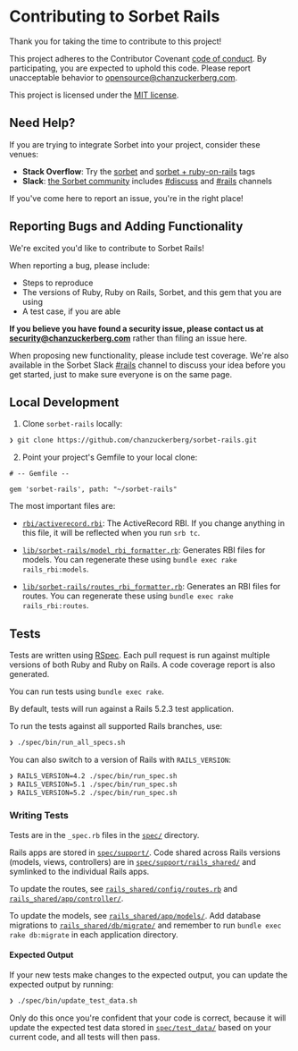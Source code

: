# Contributing to Sorbet Rails

Thank you for taking the time to contribute to this project!

This project adheres to the Contributor Covenant
[code of conduct](https://github.com/chanzuckerberg/.github/tree/master/CODE_OF_CONDUCT.md).
By participating, you are expected to uphold this code. Please report unacceptable behavior
to opensource@chanzuckerberg.com.

This project is licensed under the [MIT license](LICENSE.md).

## Need Help?

If you are trying to integrate Sorbet into your project, consider these venues:

 * **Stack Overflow**: Try the [sorbet](https://stackoverflow.com/questions/tagged/sorbet)
   and [sorbet + ruby-on-rails](https://stackoverflow.com/questions/tagged/sorbet+ruby-on-rails) tags
 * **Slack**: [the Sorbet community](https://sorbet.org/en/community) includes
   [#discuss](https://sorbet-ruby.slack.com/app_redirect?channel=discuss) and
   [#rails](https://sorbet-ruby.slack.com/app_redirect?channel=rails) channels

If you've come here to report an issue, you're in the right place!

## Reporting Bugs and Adding Functionality

We're excited you'd like to contribute to Sorbet Rails!

When reporting a bug, please include:
 * Steps to reproduce
 * The versions of Ruby, Ruby on Rails, Sorbet, and this gem that you are using
 * A test case, if you are able

**If you believe you have found a security issue, please contact us at security@chanzuckerberg.com**
rather than filing an issue here.

When proposing new functionality, please include test coverage. We're also available in
the Sorbet Slack [#rails](https://sorbet-ruby.slack.com/app_redirect?channel=rails) channel
to discuss your idea before you get started, just to make sure everyone is on the same page.

## Local Development

1. Clone `sorbet-rails` locally:

```sh
❯ git clone https://github.com/chanzuckerberg/sorbet-rails.git
```

2. Point your project's Gemfile to your local clone:

```
# -- Gemfile --

gem 'sorbet-rails', path: "~/sorbet-rails"
```

The most important files are:

 * [`rbi/activerecord.rbi`](rbi/activerecord.rbi): The ActiveRecord RBI.
   If you change anything in this file, it will be reflected when you run `srb tc`.

 * [`lib/sorbet-rails/model_rbi_formatter.rb`](lib/sorbet-rails/model_rbi_formatter.rb):
   Generates RBI files for models. You can regenerate these using `bundle exec rake rails_rbi:models`.

 * [`lib/sorbet-rails/routes_rbi_formatter.rb`](lib/sorbet-rails/routes_rbi_formatter.rb):
   Generates an RBI files for routes.  You can regenerate these using `bundle exec rake rails_rbi:routes`.

## Tests

Tests are written using [RSpec](https://rspec.info/). Each pull request is run against
multiple versions of both Ruby and Ruby on Rails. A code coverage report is also generated.

You can run tests using `bundle exec rake`.

By default, tests will run against a Rails 5.2.3 test application.

To run the tests against all supported Rails branches, use:

```sh
❯ ./spec/bin/run_all_specs.sh
```

You can also switch to a version of Rails with `RAILS_VERSION`:

```sh
❯ RAILS_VERSION=4.2 ./spec/bin/run_spec.sh
❯ RAILS_VERSION=5.1 ./spec/bin/run_spec.sh
❯ RAILS_VERSION=5.2 ./spec/bin/run_spec.sh
```

### Writing Tests

Tests are in the `_spec.rb` files in the [`spec/`](spec/) directory.

Rails apps are stored in [`spec/support/`](spec/support/). Code shared across Rails versions
(models, views, controllers) are in [`spec/support/rails_shared/`](spec/support/rails_shared/)
and symlinked to the individual Rails apps.

To update the routes, see
[`rails_shared/config/routes.rb`](spec/support/rails_shared/config/routes.rb)
and [`rails_shared/app/controller/`](spec/support/rails_shared/app/controller/).

To update the models, see [`rails_shared/app/models/`](spec/support/rails_shared/app/models/).
Add database migrations to [`rails_shared/db/migrate/`](spec/support/rails_shared/db/migrate/)
and remember to run `bundle exec rake db:migrate` in each application directory.

#### Expected Output

If your new tests make changes to the expected output, you can update the expected output
by running:

```sh
❯ ./spec/bin/update_test_data.sh
```

Only do this once you're confident that your code is correct, because it will update
the expected test data stored in [`spec/test_data/`](spec/test_data/) based on your current
code, and all tests will then pass.
